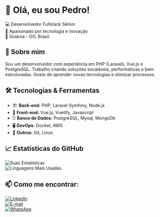 # 👋 Olá, eu sou Pedro!

💻 Desenvolvedor Fullstack Sênior  
🚀 Apaixonado por tecnologia e inovação  
📍 Goiânia - GO, Brasil  

## 🚀 Sobre mim
Sou um desenvolvedor com experiência em PHP (Laravel), Vue.js e PostgreSQL. Trabalho criando soluções escaláveis, performáticas e bem estruturadas. Gosto de aprender novas tecnologias e otimizar processos.

## 🛠️ Tecnologias & Ferramentas
- 🏗 **Back-end:** PHP, Laravel Symfony, Node.js  
- 🎨 **Front-end:** Vue.js, Vuetify, Javascript
- 🗄 **Banco de Dados:** PostgreSQL, Mysql, MongoDb
- 🖥 **DevOps:** Docker, AWS  
- 🔧 **Outros:** Git, Linux  

## 📈 Estatísticas do GitHub
![Suas Estatísticas](https://github-readme-stats.vercel.app/api?username=pedro&show_icons=true&theme=dark)  
![Linguagens Mais Usadas](https://github-readme-stats.vercel.app/api/top-langs/?username=pedro&layout=compact&theme=dark)

## 📫 Como me encontrar:
[![LinkedIn](https://img.shields.io/badge/LinkedIn-0077B5?style=for-the-badge&logo=linkedin&logoColor=white)](https://www.linkedin.com/in/pdroaosilva/)  
[![E-mail](https://img.shields.io/badge/Email-D14836?style=for-the-badge&logo=gmail&logoColor=white)](mailto:pedrocaaugusto@gmail.com)  
[![WhatsApp](https://img.shields.io/badge/WhatsApp-25D366?style=for-the-badge&logo=whatsapp&logoColor=white)](https://wa.me/5562992467199)   
